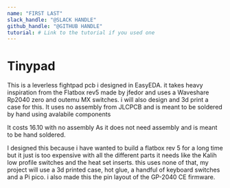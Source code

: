 ```yaml
---
name: "FIRST LAST"
slack_handle: "@SLACK HANDLE"
github_handle: "@GITHUB HANDLE"
tutorial: # Link to the tutorial if you used one
---
```


# Tinypad

<!-- Describe your board in 2-3 sentences. What are you making? What will it do? -->
This is a leverless fightpad pcb i designed in EasyEDA. it takes heavy inspiration from the Flatbox rev5 made by jfedor and uses a Waveshare Rp2040 zero and outemu MX switches. i will also design and 3d print a case for this. It uses no assembly from JLCPCB and is meant to be soldered by hand using avalabile components

<!-- How much is it going to cost? -->
It costs 16.10 with no assembly As it does not need assembly and is meant to be hand soldered.
<!-- Tell us a little bit about your design process. What were some challenges? What helped? ***Totally optional*** -->
I designed this because i have wanted to build a flatbox rev 5 for a long time but it just is too expensive with all the different parts it needs like the Kalih low profile switches and the heat set inserts. this uses none of that, my project will use a 3d printed case, hot glue, a handful of keyboard switches and a Pi pico. i also made this the pin layout of the GP-2040 CE firmware.
